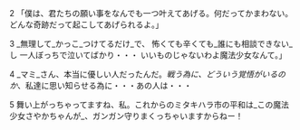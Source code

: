 2
「僕は、君たちの願い事をなんでも一つ叶えてあげる。何だってかまわない。どんな奇跡だって起こしてあげられるよ。」

3
_無理して_かっこ_つけてるだけ_で、 怖くても辛くても_誰にも相談できない_し 一人ぼっちで泣いてばかり・・・ いいものじゃないわよ魔法少女なんて。」

4
_マミ_さん、本当に優しい人だったんだ。_戦う為に、どういう覚悟がいるのか_、私達に思い知らせる為に・・・あの人は・・・

5
舞い上がっちゃってますね、私。これからのミタキハラ市の平和は_この魔法少女さやかちゃんが_、ガンガン守りまくっちゃいますからねー！


<!--stackedit_data:
eyJoaXN0b3J5IjpbLTU5MTA3Mzc3LC04MTgwOTQzNTVdfQ==
-->